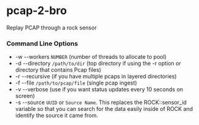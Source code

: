 # pcap-2-bro
Replay PCAP through a rock sensor

### Command Line Options
* -w --workers `NUMBER` (number of threads to allocate to pool)
* -d --directory `/path/to/dir` (top directory if using the -r option or directory that contains Pcap files)
* -r --recursive (if you have multiple pcaps in layered directories)
* -f --file `/path/to/pcap/file` (single pcap ingest)
* -v --verbose (use if you want status updates every 10 seconds on screen)
* -s --source `UUID` or `Source Name`. This replaces the ROCK::sensor_id variable so that you can search for the data easily inside of ROCK and identify the source it came from.
